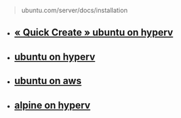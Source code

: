 > ubuntu.com/server/docs/installation
>
- ## [« Quick Create » ubuntu on hyperv](samples/00.md)
- ## [ubuntu on hyperv](hypervUbuntuREADME.md)
- ## [ubuntu on aws](awsUbuntuREADME.md)
- ## [alpine on hyperv](hypervAlpineREADME.md)
